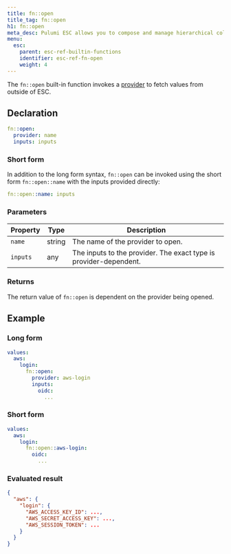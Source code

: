 ```yaml
---
title: fn::open
title_tag: fn::open
h1: fn::open
meta_desc: Pulumi ESC allows you to compose and manage hierarchical collections of configuration and secrets and consume them in various ways.
menu:
  esc:
    parent: esc-ref-builtin-functions
    identifier: esc-ref-fn-open
    weight: 4
---
```


The `fn::open` built-in function invokes a [provider](/docs/esc/reference/providers/) to fetch values from outside of ESC.

## Declaration

```yaml
fn::open:
  provider: name
  inputs: inputs
```

### Short form

In addition to the long form syntax, `fn::open` can be invoked using the short form `fn::open::name` with the inputs provided directly:

```yaml
fn::open::name: inputs
```

### Parameters

| Property    | Type         | Description                                                       |
|-------------|--------------|-------------------------------------------------------------------|
| `name`      | string       | The name of the provider to open.
| `inputs`    | any          | The inputs to the provider. The exact type is provider-dependent.

### Returns

The return value of `fn::open` is dependent on the provider being opened.

## Example

### Long form

```yaml
values:
  aws:
    login:
      fn::open:
        provider: aws-login
        inputs:
          oidc:
            ...
```

### Short form

```yaml
values:
  aws:
    login:
      fn::open::aws-login:
        oidc:
          ...
```

### Evaluated result

```json
{
  "aws": {
    "login": {
      "AWS_ACCESS_KEY_ID": ...,
      "AWS_SECRET_ACCESS_KEY": ...,
      "AWS_SESSION_TOKEN": ...
    }
  }
}
```
